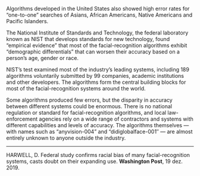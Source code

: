 Algorithms developed in the United States also showed high error rates for “one-to-one” searches of Asians, African Americans, Native Americans and Pacific Islanders.

The National Institute of Standards and Technology, the federal laboratory known as NIST that develops standards for new technology, found “empirical evidence” that most of the facial-recognition algorithms exhibit “demographic differentials” that can worsen their accuracy based on a person’s age, gender or race.

NIST’s test examined most of the industry’s leading systems, including 189 algorithms voluntarily submitted by 99 companies, academic institutions and other developers. The algorithms form the central building blocks for most of the facial-recognition systems around the world.

Some algorithms produced few errors, but the disparity in accuracy between different systems could be enormous. There is no national regulation or standard for facial-recognition algorithms, and local law-enforcement agencies rely on a wide range of contractors and systems with different capabilities and levels of accuracy. The algorithms themselves — with names such as “anyvision-004” and “didiglobalface-001″ — are almost entirely unknown to anyone outside the industry.


-----
HARWELL, D. Federal study confirms racial bias of many facial-recognition systems, casts doubt on their expanding use. **Washington Post**, 19 dez. 2019.